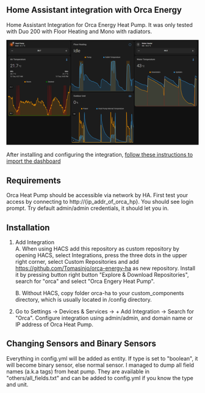 ## Home Assistant integration with Orca Energy 
Home Assistant Integration for Orca Energy Heat Pump. It was only tested with Duo 200 with Floor Heating and Mono with radiators.

![alt text](dashboards/en-example.png?raw=true "")

After installing and configuring the integration, [follow these instructions to import the dashboard](dashboards/)

## Requirements
Orca Heat Pump should be accessible via network by HA. First test your access by connecting to http://{ip_addr_of_orca_hp}. You should see login prompt. Try default admin/admin credentials, it should let you in.

## Installation
1. Add Integration  
    A.  When using HACS add this repository as custom repository by opening HACS, select Integrations, press the three dots in the upper right corner, select Custom Repositories and add https://github.com/Tomasinjo/orca-energy-ha as new repository. Install it by pressing button right button "Explore & Download Repositories", search for "orca" and select "Orca Engery Heat Pump".

    B.  Without HACS, copy folder orca-ha to your custom_components directory, which is usually located in /config directory.

2. Go to Settings -> Devices & Services -> + Add Integration -> Search for "Orca".
Configure integration using admin/admin, and domain name or IP address of Orca Heat Pump.

## Changing Sensors and Binary Sensors
Everything in config.yml will be added as entity. If type is set to "boolean", it will become binary sensor, else normal sensor. I managed to dump all field names (a.k.a tags) from heat pump. They are available in "others/all_fields.txt" and can be added to config.yml if you know the type and unit.
